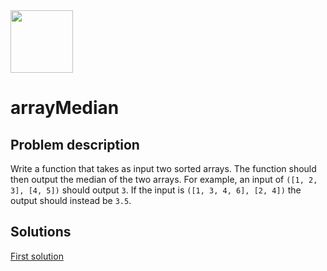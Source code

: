 <img src="https://cdn.iconscout.com/icon/free/png-256/leetcode-3521542-2944960.png?f=webp&w=256" width="100" />

# arrayMedian

## Problem description

Write a function that takes as input two sorted arrays. The function should then output the median of the two arrays. For example, an input of `([1, 2, 3], [4, 5])` should output `3`. If the input is `([1, 3, 4, 6], [2, 4])` the output should instead be `3.5`.

## Solutions

[First solution](https://github.com/oStglnd/coding-probs/tree/main/arrayMedian/arrayMedian.py)